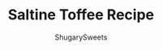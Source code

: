 ---
layout: ../../layouts/MarkdownPostLayout.astro
title: Saltine Toffee Recipe
author: ShugarySweets
pubDate: 2018-12-12
description: "If you&#x27;ve never tried Saltine Toffee, now is the time! Crispy, buttery, toffee with crackers, pecans and chocolate. So easy to make, too!"
image_url: https://www.shugarysweets.com/wp-content/uploads/2015/04/saltine-toffee-3.jpg
tags: ["Candy","American"]
calories: 132
protein: 1
carbohydrates: 11
fats: 9
fiber: 1
ingredients: ["40 saltine crackers","1 cup unsalted butter","3/4 cup granulated sugar","1 cup chopped pecans","12 ounces milk chocolate chips"]
serves: 40
time: "30 minutes"
prepTime: "15 minutes"
instructions: ["Line a 15x10x1-inch baking sheet with the saltine crackers. Set aside. Preheat oven to 375°F.","In a small saucepan over medium-high heat, melt butter. Add in sugar and bring to a rolling boil, stirring constantly. Once it begins to boil, remove from heat.","Pour over saltine crackers and sprinkle with chopped pecans. Place in a 375°F oven for about 13-15 minutes, until crackers are browned and caramelized.","Remove from oven and using a small spatula, place each piece of toffee onto a sheet of parchment paper on the counter.","Melt chocolate morsels and spread generously over toffee. Allow chocolate to set and store in airtight container for up to 5 days."]
nutrition: ["132 calories","11 grams carbohydrates","14 milligrams cholesterol","9 grams fat","1 grams fiber","1 grams protein","5 grams saturated fat","36 milligrams sodium","8 grams sugar","0 grams trans fat","4 grams unsaturated fat"]
---